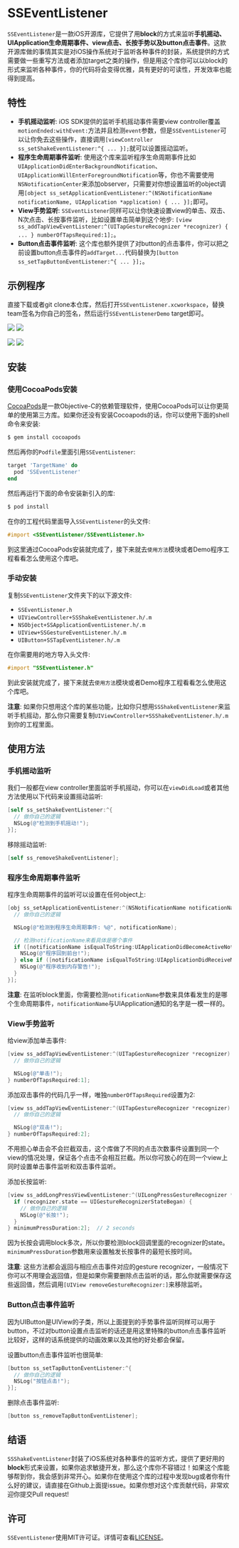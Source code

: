 # SSEventListener

`SSEventListener`是一款iOS开源库，它提供了用**block**的方式来监听**手机摇动、UIApplication生命周期事件、view点击、长按手势以及button点击事件**。这款开源库做的事情其实是对iOS操作系统对于监听各种事件的封装，系统提供的方式需要做一些重写方法或者添加target之类的操作，但是用这个库你可以以block的形式来监听各种事件，你的代码将会变得优雅，具有更好的可读性，开发效率也能得到提高。

## 特性

* **手机摇动监听**: iOS SDK提供的监听手机摇动事件需要view controller覆盖`motionEnded:withEvent:`方法并且检测`event`参数，但是`SSEventListener`可以让你免去这些操作，直接调用`[viewController ss_setShakeEventListener:^{ ... }];`就可以设置摇动监听。
* **程序生命周期事件监听**: 使用这个库来监听程序生命周期事件比如`UIApplicationDidEnterBackgroundNotification`、 `UIApplicationWillEnterForegroundNotification`等，你也不需要使用`NSNotificationCenter`来添加observer，只需要对你想设置监听的object调用`[object ss_setApplicationEventListener:^(NSNotificationName notificationName, UIApplication *application) { ... }];`即可。
* **View手势监听**: `SSEventListener`同样可以让你快速设置view的单击、双击、N次点击、长按事件监听，比如设置单击简单到这个地步: `[view ss_addTapViewEventListener:^(UITapGestureRecognizer *recognizer) { ... } numberOfTapsRequired:1];`。
* **Button点击事件监听**: 这个库也额外提供了对button的点击事件，你可以把之前设置button点击事件的`addTarget...`代码替换为`[button ss_setTapButtonEventListener:^{ ... }];`。

## 示例程序

直接下载或者git clone本仓库，然后打开`SSEventListener.xcworkspace`，替换team签名为你自己的签名，然后运行`SSEventListenerDemo` target即可。

![](Resources/demo1_shake_event.gif) ![](Resources/demo2_application_event.gif)

![](Resources/demo3_view_gesture.gif) ![](Resources/demo4_button_tap_event.gif)

## 安装

### 使用CocoaPods安装

[CocoaPods](http://cocoapods.org)是一款Objective-C的依赖管理软件，使用CocoaPods可以让你更简单的使用第三方库。如果你还没有安装Cocoapods的话，你可以使用下面的shell命令来安装:

```bash
$ gem install cocoapods
```

然后再你的`Podfile`里面引用`SSEventListener`:

```ruby
target 'TargetName' do
  pod 'SSEventListener'
end
```

然后再运行下面的命令安装新引入的库:

```bash
$ pod install
```

在你的工程代码里面导入`SSEventListener`的头文件:

```objectivec
#import <SSEventListener/SSEventListener.h>
```

到这里通过CocoaPods安装就完成了，接下来就去`使用方法`模块或者Demo程序工程看看怎么使用这个库吧。

### 手动安装

复制`SSEventListener`文件夹下的以下源文件:

* `SSEventListener.h`
* `UIViewController+SSShakeEventListener.h/.m`
* `NSObject+SSApplicationEventListener.h/.m`
* `UIView+SSGestureEventListener.h/.m`
* `UIButton+SSTapEventListener.h/.m`

在你需要用的地方导入头文件:

```objectivec
#import "SSEventListener.h"
```

到此安装就完成了，接下来就去`使用方法`模块或者Demo程序工程看看怎么使用这个库吧。

**注意**: 如果你只想用这个库的某些功能，比如你只想用`SSShakeEventListener`来监听手机摇动，那么你只需要复制`UIViewController+SSShakeEventListener.h/.m`到你的工程里面。

## 使用方法

### 手机摇动监听

我们一般都在view controller里面监听手机摇动，你可以在`viewDidLoad`或者其他方法使用以下代码来设置摇动监听:

```objectivec
[self ss_setShakeEventListener:^{
  // 做你自己的逻辑
  NSLog(@"检测到手机摇动!");
}];
```

移除摇动监听:

```objectivec
[self ss_removeShakeEventListener];
```

### 程序生命周期事件监听

程序生命周期事件的监听可以设置在任何object上:

```objectivec
[obj ss_setApplicationEventListener:^(NSNotificationName notificationName, UIApplication *application) {
  // 做你自己的逻辑

  NSLog(@"检测到程序生命周期事件: %@", notificationName);

  // 检测notificationName来看具体是哪个事件
  if ([notificationName isEqualToString:UIApplicationDidBecomeActiveNotification]) {
    NSLog(@"程序回到前台!");
  } else if ([notificationName isEqualToString:UIApplicationDidReceiveMemoryWarningNotification]) {
    NSLog(@"程序收到内存警告!");
  }
}];
```

**注意**: 在监听block里面，你需要检测`notificationName`参数来具体看发生的是哪个生命周期事件，`notificationName`与UIApplication通知的名字是一模一样的。

### View手势监听

给view添加单击事件:

```objectivec
[view ss_addTapViewEventListener:^(UITapGestureRecognizer *recognizer) {
  // 做你自己的逻辑

  NSLog(@"单击!");
} numberOfTapsRequired:1];
```

添加双击事件的代码几乎一样，唯独`numberOfTapsRequired`设置为2:

```objectivec
[view ss_addTapViewEventListener:^(UITapGestureRecognizer *recognizer) {
  // 做你自己的逻辑

  NSLog(@"双击!");
} numberOfTapsRequired:2];
```

不用担心单击会不会拦截双击，这个库做了不同的点击次数事件设置到同一个view的情况处理，保证各个点击不会相互拦截。所以你可放心的在同一个view上同时设置单击事件监听和双击事件监听。

添加长按监听:

```objectivec
[view ss_addLongPressViewEventListener:^(UILongPressGestureRecognizer *recognizer) {
  if (recognizer.state == UIGestureRecognizerStateBegan) {
    // 做你自己的逻辑
    NSLog(@"长按!");
  }
} minimumPressDuration:2];  // 2 seconds
```

因为长按会调用block多次，所以你要检测block回调里面的recognizer的state。 `minimumPressDuration`参数用来设置触发长按事件的最短长按时间。

**注意**: 这些方法都会返回与相应点击事件对应的gesture recognizer，一般情况下你可以不用理会返回值，但是如果你需要删除点击监听的话，那么你就需要保存这些返回值，然后调用`[UIView removeGestureRecognizer:]`来移除监听。

 ### Button点击事件监听

因为UIButton是UIView的子类，所以上面提到的手势事件监听同样可以用于button，不过对button设置点击监听的话还是用这里特殊的button点击事件监听比较好，这样的话系统提供的动画效果以及其他的好处都会保留。

设置button点击事件监听也很简单:

```objectivec
[button ss_setTapButtonEventListener:^{
  // 做你自己的逻辑
  NSLog("按钮点击!");
}];
```

删除点击事件监听:

```objectivec
[button ss_removeTapButtonEventListener];
```

## 结语

`SSShakeEventListener`封装了iOS系统对各种事件的监听方式，提供了更好用的**block**形式来设置，如果你追求敏捷开发，那么这个库你不容错过！如果这个库能够帮到你，我会感到非常开心。如果你在使用这个库的过程中发现bug或者你有什么好的建议，请直接在Github上面提issue。如果你想对这个库贡献代码，非常欢迎你提交Pull request!

## 许可

`SSEventListener`使用MIT许可证。详情可查看[LICENSE](LICENSE)。
